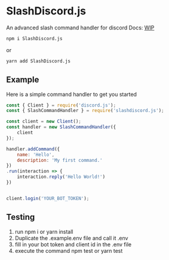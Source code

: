 # SlashDiscord.js
 An advanced slash command handler for discord
 Docs: [WIP](https://app.gitbook.com/@jeroenoboy/s/slashdiscord-js/)


```bash
npm i SlashDiscord.js
```
or
```bash
yarn add SlashDiscord.js
```

## Example

Here is a simple command handler to get you started

```js
const { Client } = require('discord.js');
const { SlashCommandHandler } = require('slashdiscord.js');

const client = new Client();
const handler = new SlashCommandHandler({
	client
});

handler.addCommand({
	name: 'Hello',
	description: 'My first command.'
})
.run(interaction => {
	interaction.reply('Hello World!')
})


client.login('YOUR_BOT_TOKEN');
```


## Testing
1. run npm i or yarn install
2. Duplicate the .example.env file and call it .env
3. fill in your bot token and client id in the .env file
4. execute the command npm test or yarn test
